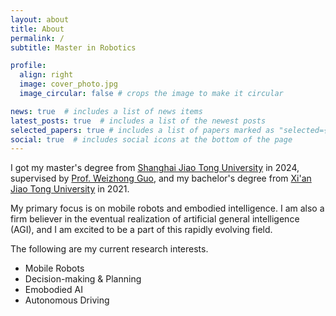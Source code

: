```yaml
---
layout: about
title: About
permalink: /
subtitle: Master in Robotics

profile:
  align: right
  image: cover_photo.jpg
  image_circular: false # crops the image to make it circular

news: true  # includes a list of news items
latest_posts: true  # includes a list of the newest posts
selected_papers: true # includes a list of papers marked as "selected={true}"
social: true  # includes social icons at the bottom of the page
---
```


I got my master's degree from [Shanghai Jiao Tong University](https://en.sjtu.edu.cn/) in 2024, supervised by [Prof. Weizhong Guo](https://me.sjtu.edu.cn/en/FullTimeTeacher/guoweizhong.html), and my bachelor's degree from [Xi'an Jiao Tong University](http://en.xjtu.edu.cn/) in 2021.

My primary focus is on mobile robots and embodied intelligence. I am also a firm believer in the eventual realization of artificial general intelligence (AGI), and I am excited to be a part of this rapidly evolving field.

The following are my current research interests.

- Mobile Robots
- Decision-making & Planning
- Emobodied AI
- Autonomous Driving
